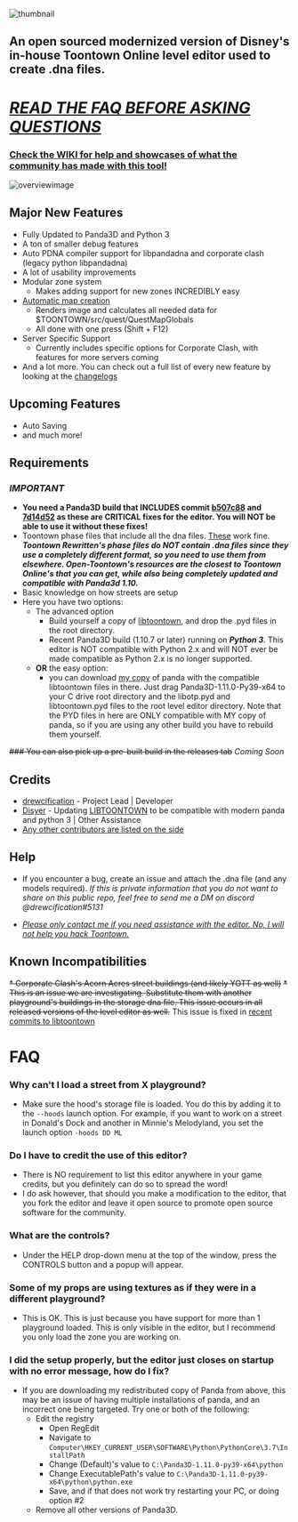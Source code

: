 ![thumbnail](https://i.imgur.com/Q722uK2.png)

## An open sourced modernized version of Disney's in-house Toontown Online level editor used to create .dna files.

# [***READ THE FAQ BEFORE ASKING QUESTIONS***](#faq)
### [Check the WIKI for help and showcases of what the community has made with this tool!](https://github.com/OpenToontownTools/TTOpenLevelEditor/wiki)

![overviewimage](https://i.imgur.com/lZ9jtOy.png)


## Major New Features
* Fully Updated to Panda3D and Python 3
* A ton of smaller debug features
* Auto PDNA compiler support for libpandadna and corporate clash (legacy python libpandadna)
* A lot of usability improvements
* Modular zone system
   * Makes adding support for new zones INCREDIBLY easy
* [Automatic map creation](https://www.youtube.com/watch?v=B9HAfcF4_bE)
   * Renders image and calculates all needed data for $TOONTOWN/src/quest/QuestMapGlobals
   * All done with one press (Shift + F12)
* Server Specific Support
   * Currently includes specific options for Corporate Clash, with features for more servers coming
* And a lot more. You can check out a full list of every new feature by looking at the [changelogs](https://github.com/OpenToontownTools/TTOpenLevelEditor/releases)

## Upcoming Features
* Auto Saving
* and much more!

## Requirements
### ***IMPORTANT***
* **You need a Panda3D build that INCLUDES commit [b507c88](https://github.com/panda3d/panda3d/commit/b507c88cd9fd5d3a432aae42fdc9165422a527b4) and [7d14d52](https://github.com/panda3d/panda3d/commit/7d14d5275c826b5d02486b0d12eae5f0f9b6a2c6) as these are CRITICAL fixes for the editor. You will NOT be able to use it without these fixes!**
* Toontown phase files that include all the dna files. [These](https://github.com/open-toontown/resources) work fine. ***Toontown Rewritten's phase files do NOT contain .dna files since they use a completely different format, so you need to use them from elsewhere. Open-Toontown's resources are the closest to Toontown Online's that you can get, while also being completely updated and compatible with Panda3d 1.10.***
* Basic knowledge on how streets are setup
* Here you have two options:
    * The advanced option
        * Build yourself a copy of [libtoontown](https://github.com/OpenToontownTools/libtoontown), and drop the .pyd files in the root directory.
        * Recent Panda3D build (1.10.7 or later) running on *__Python 3__*. This editor is NOT compatible with Python 2.x and will NOT ever be made compatible as Python 2.x is no longer supported.
    * **OR** the easy option:
        * you can download [my copy](https://drive.google.com/file/d/1lJ-4Ce3qLvRnvZzHCPlXAM088pCK7qr2/view?usp=sharing) of panda with the compatible libtoontown files in there. Just drag Panda3D-1.11.0-Py39-x64 to your C drive root directory and the libotp.pyd and libtoontown.pyd files to the root level editor directory. Note that the PYD files in here are ONLY compatible with MY copy of panda, so if you are using any other build you have to rebuild them yourself.

~~### You can also pick up a pre-built build in the releases tab~~ *Coming Soon*

## Credits
* [drewcification](https://github.com/drewc5131) - Project Lead | Developer
* [Disyer](https://github.com/darktohka/) - Updating [LIBTOONTOWN](https://github.com/darktohka/libtoontown) to be compatible with modern panda and python 3 | Other Assistance
* [Any other contributors are listed on the side](https://github.com/OpenToontownTools/TTOpenLevelEditor/graphs/contributors)

## Help
* If you encounter a bug, create an issue and attach the .dna file (and any models required). *If this is private information that you do not want to share on this public repo, feel free to send me a DM on discord @drewcification#5131*

* [*Please only contact me if you need assistance with the editor. No, I will not help you hack Toontown.*](https://cdn.discordapp.com/attachments/735304945062117468/760296465498898491/hwW1Mlq.png)

## Known Incompatibilities
~~* Corporate Clash's Acorn Acres street buildings (and likely YOTT as well)~~
   ~~* This is an issue we are investigating. Substitute them with another playground's buildings in the storage dna file. This issue occurs in all released versions of the level editor as well.~~ This issue is fixed in [recent commits to libtoontown](https://github.com/OpenToontownTools/libtoontown)

# FAQ
### Why can't I load a street from X playground?
* Make sure the hood's storage file is loaded. You do this by adding it to the `--hoods` launch option. For example, if you want to work on a street in Donald's Dock and another in Minnie's Melodyland, you set the launch option `-hoods DD ML`

### Do I have to credit the use of this editor?
* There is NO requirement to list this editor anywhere in your game credits, but you definitely can do so to spread the word!
* I do ask however, that should you make a modification to the editor, that you fork the editor and leave it open source to promote open source software for the community.

### What are the controls?
* Under the HELP drop-down menu at the top of the window, press the CONTROLS button and a popup will appear.

### Some of my props are using textures as if they were in a different playground?
* This is OK. This is just because you have support for more than 1 playground loaded. This is only visible in the editor, but I recommend you only load the zone you are working on.

### I did the setup properly, but the editor just closes on startup with no error message, how do I fix?
* If you are downloading my redistributed copy of Panda from above, this may be an issue of having multiple installations of panda, and an incorrect one being targeted. Try one or both of the following:
    * Edit the registry
        * Open RegEdit
        * Navigate to `Computer\HKEY_CURRENT_USER\SOFTWARE\Python\PythonCore\3.7\InstallPath`
        * Change (Default)'s value to `C:\Panda3D-1.11.0-py39-x64\python`
        * Change ExecutablePath's value to `C:\Panda3D-1.11.0-py39-x64\python\python.exe`
        * Save, and if that does not work try restarting your PC, or doing option #2
    * Remove all other versions of Panda3D.
